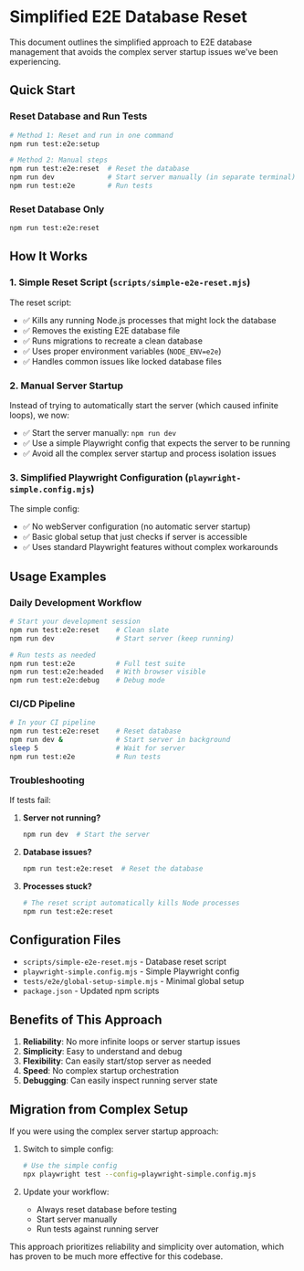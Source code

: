 # Simplified E2E Database Reset

This document outlines the simplified approach to E2E database management that avoids the complex server startup issues we've been experiencing.

## Quick Start

### Reset Database and Run Tests

```bash
# Method 1: Reset and run in one command
npm run test:e2e:setup

# Method 2: Manual steps
npm run test:e2e:reset  # Reset the database
npm run dev             # Start server manually (in separate terminal)
npm run test:e2e        # Run tests
```

### Reset Database Only

```bash
npm run test:e2e:reset
```

## How It Works

### 1. Simple Reset Script (`scripts/simple-e2e-reset.mjs`)

The reset script:
- ✅ Kills any running Node.js processes that might lock the database
- ✅ Removes the existing E2E database file
- ✅ Runs migrations to recreate a clean database
- ✅ Uses proper environment variables (`NODE_ENV=e2e`)
- ✅ Handles common issues like locked database files

### 2. Manual Server Startup

Instead of trying to automatically start the server (which caused infinite loops), we now:
- ✅ Start the server manually: `npm run dev`
- ✅ Use a simple Playwright config that expects the server to be running
- ✅ Avoid all the complex server startup and process isolation issues

### 3. Simplified Playwright Configuration (`playwright-simple.config.mjs`)

The simple config:
- ✅ No webServer configuration (no automatic server startup)
- ✅ Basic global setup that just checks if server is accessible
- ✅ Uses standard Playwright features without complex workarounds

## Usage Examples

### Daily Development Workflow

```bash
# Start your development session
npm run test:e2e:reset    # Clean slate
npm run dev               # Start server (keep running)

# Run tests as needed
npm run test:e2e          # Full test suite
npm run test:e2e:headed   # With browser visible
npm run test:e2e:debug    # Debug mode
```

### CI/CD Pipeline

```bash
# In your CI pipeline
npm run test:e2e:reset    # Reset database
npm run dev &             # Start server in background
sleep 5                   # Wait for server
npm run test:e2e          # Run tests
```

### Troubleshooting

If tests fail:

1. **Server not running?**
   ```bash
   npm run dev  # Start the server
   ```

2. **Database issues?**
   ```bash
   npm run test:e2e:reset  # Reset the database
   ```

3. **Processes stuck?**
   ```bash
   # The reset script automatically kills Node processes
   npm run test:e2e:reset
   ```

## Configuration Files

- `scripts/simple-e2e-reset.mjs` - Database reset script
- `playwright-simple.config.mjs` - Simple Playwright config
- `tests/e2e/global-setup-simple.mjs` - Minimal global setup
- `package.json` - Updated npm scripts

## Benefits of This Approach

1. **Reliability**: No more infinite loops or server startup issues
2. **Simplicity**: Easy to understand and debug
3. **Flexibility**: Can easily start/stop server as needed
4. **Speed**: No complex startup orchestration
5. **Debugging**: Can easily inspect running server state

## Migration from Complex Setup

If you were using the complex server startup approach:

1. Switch to simple config:
   ```bash
   # Use the simple config
   npx playwright test --config=playwright-simple.config.mjs
   ```

2. Update your workflow:
   - Always reset database before testing
   - Start server manually
   - Run tests against running server

This approach prioritizes reliability and simplicity over automation, which has proven to be much more effective for this codebase.
